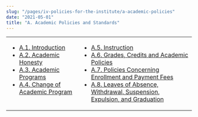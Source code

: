 ```yaml
---
slug: "/pages/iv-policies-for-the-institute/a-academic-policies"
date: "2021-05-01"
title: "A. Academic Policies and Standards"
---
```


<table border="0">

<tbody>

<tr valign="top">

<td>

- [A.1\. Introduction](/pages/iv-policies-for-the-institute/a.-academic-policies/a-1-introduction)
- [A.2\. Academic Honesty](/pages/iv-policies-for-the-institute/a.-academic-policies/a-2-academic-honesty)
- [A.3\. Academic Programs](/pages/iv-policies-for-the-institute/a.-academic-policies/a-3-academic-programs)
- [A.4\. Change of Academic Program](/pages/iv-policies-for-the-institute/a.-academic-policies/a-4-change-of-academic-program)

</td>

<td>

- [A.5\. Instruction](/pages/iv-policies-for-the-institute/a-academic-policies/a-5-instruction)
- [A.6\. Grades, Credits and Academic Policies](/pages/iv-policies-for-the-institute/a-academic-policies/a-6-grades-credits-and-academic-policies)
- [A.7\. Policies Concerning Enrollment and Payment Fees](/pages/iv-policies-for-the-institute/a-academic-policies/a.7.-policies-concerning-enrollment-and-payment-fees)
- [A.8\. Leaves of Absence, Withdrawal, Suspension, Expulsion, and Graduation](/pages/iv-policies-for-the-institute/a-academic-policies/a-8-leaves-of-absence-withdrawal-suspension-expulsion-and-graduation)

</td>

</tr>

</tbody>

</table>
